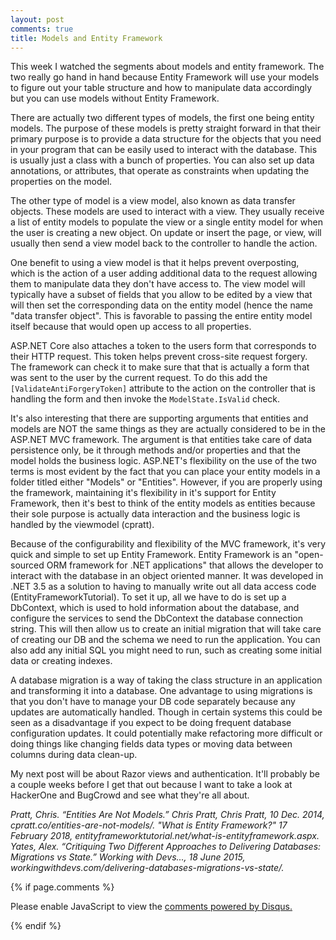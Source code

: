 ```yaml
---
layout: post
comments: true
title: Models and Entity Framework
---
```


This week I watched the segments about models and entity framework. The two really go hand in hand because Entity Framework will use your models to figure out your table structure and how to manipulate data accordingly but you can use models without Entity Framework.

There are actually two different types of models, the first one being entity models. The purpose of these models is pretty straight forward in that their primary purpose is to provide a data structure for the objects that you need in your program that can be easily used to interact with the database. This is usually just a class with a bunch of properties. You can also set up data annotations, or attributes, that operate as constraints when updating the properties on the model.

The other type of model is a view model, also known as data transfer objects. These models are used to interact with a view. They usually receive a list of entity models to populate the view or a single entity model for when the user is creating a new object. On update or insert the page, or view, will usually then send a view model back to the controller to handle the action.

One benefit to using a view model is that it helps prevent overposting, which is the action of a user adding additional data to the request allowing them to manipulate data they don't have access to. The view model will typically have a subset of fields that you allow to be edited by a view that will then set the corresponding data on the entity model (hence the name "data transfer object". This is favorable to passing the entire entity model itself because that would open up access to all properties.

ASP.NET Core also attaches a token to the users form that corresponds to their HTTP request. This token helps prevent cross-site request forgery. The framework can check it to make sure that that is actually a form that was sent to the user by the current request. To do this add the `[ValidateAntiForgeryToken]` attribute to the action on the controller that is handling the form and then invoke the `ModelState.IsValid` check.

It's also interesting that there are supporting arguments that entities and models are NOT the same things as they are actually considered to be in the ASP.NET MVC framework. The argument is that entities take care of data persistence only, be it through methods and/or properties and that the model holds the business logic. ASP.NET's flexibility on the use of the two terms is most evident by the fact that you can place your entity models in a folder titled either "Models" or "Entities". However, if you are properly using the framework, maintaining it's flexibility in it's support for Entity Framework, then it's best to think of the entity models as entities because their sole purpose is actually data interaction and the business logic is handled by the viewmodel (cpratt).

Because of the configurability and flexibility of the MVC framework, it's very quick and simple to set up Entity Framework. Entity Framework is an "open-sourced ORM framework for .NET applications" that allows the developer to interact with the database in an object oriented manner. It was developed in .NET 3.5 as a solution to having to manually write out all data access code (EntityFrameworkTutorial). To set it up, all we have to do is set up a DbContext, which is used to hold information about the database, and configure the services to send the DbContext the database connection string. This will then allow us to create an initial migration that will take care of creating our DB and the schema we need to run the application. You can also add any initial SQL you might need to run, such as creating some initial data or creating indexes.

A database migration is a way of taking the class structure in an application and transforming it into a database. One advantage to using migrations is that you don't have to manage your DB code separately because any updates are automatically handled. Though in certain systems this could be seen as a disadvantage if you expect to be doing frequent database configuration updates. It could potentially make refactoring more difficult or doing things like changing fields data types or moving data between columns during data clean-up.

My next post will be about Razor views and authentication. It'll probably be a couple weeks before I get that out because I want to take a look at HackerOne and BugCrowd and see what they're all about.

<cite>
Pratt, Chris. “Entities Are Not Models.” Chris Pratt, Chris Pratt, 10 Dec. 2014, cpratt.co/entities-are-not-models/.
</cite>
<cite>
"What is Entity Framework?" 17 February 2018, entityframeworktutorial.net/what-is-entityframework.aspx.
</cite>
<cite>
Yates, Alex. “Critiquing Two Different Approaches to Delivering Databases: Migrations vs State.” Working with Devs..., 18 June 2015, workingwithdevs.com/delivering-databases-migrations-vs-state/.
</cite>

{% if page.comments %}
<div id="disqus_thread"></div>
<script>

/**
*  RECOMMENDED CONFIGURATION VARIABLES: EDIT AND UNCOMMENT THE SECTION BELOW TO INSERT DYNAMIC VALUES FROM YOUR PLATFORM OR CMS.
*  LEARN WHY DEFINING THESE VARIABLES IS IMPORTANT: https://disqus.com/admin/universalcode/#configuration-variables*/

var disqus_config = function () {
this.page.url = {{ page.url }};  // Replace PAGE_URL with your page's canonical URL variable
this.page.identifier = {{ page.id }}; // Replace PAGE_IDENTIFIER with your page's unique identifier variable
};

(function() { // DON'T EDIT BELOW THIS LINE
var d = document, s = d.createElement('script');
s.src = 'https://candace-williford.disqus.com/embed.js';
s.setAttribute('data-timestamp', +new Date());
(d.head || d.body).appendChild(s);
})();
</script>
<noscript>Please enable JavaScript to view the <a href="https://disqus.com/?ref_noscript">comments powered by Disqus.</a></noscript>
                            
{% endif %}
